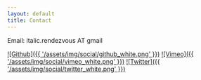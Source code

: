```yaml
---
layout: default
title: Contact
---
```


Email: italic.rendezvous AT gmail  
  
[![Github]({{ '/assets/img/social/github_white.png' }})](https://github.com/italic-r)
[![Vimeo]({{ '/assets/img/social/vimeo_white.png' }})](https://vimeo.com/italicr)
[![Twitter]({{ '/assets/img/social/twitter_white.png' }})](https://twitter.com/_Italic_)
